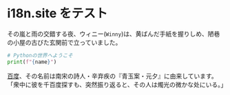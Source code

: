 # i18n.site をテスト

その嵐と雨の交錯する夜、ウィニー(`Winny`)は、黄ばんだ手紙を握りしめ、陋巷の小屋の古びた玄関前で立っていました。

```python
# Pythonの世界へようこそ
print(f"{name}")
```

<a class="A" href="https://baidu.com">百度</a>、その名前は南宋の詩人・辛弃疾の『青玉案・元夕』に由来しています。「衆中に彼を千百度探すも、突然振り返ると、その人は燭光の微かな处にいる。」